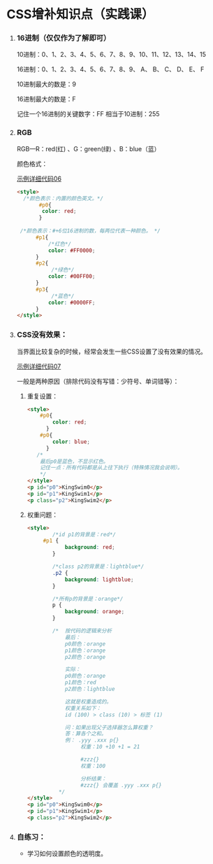 # CSS增补知识点（实践课）

1. ### 16进制（仅仅作为了解即可）

   10进制：0、1、2、3、4、5、6、7、8、9、10、11、12、13、14、15

   16进制：0、1、2、3、4、5、6、7、8、9、 A、  B、 C、 D、  E、  F

   10进制最大的数是：9

   16进制最大的数是：F

   记住一个16进制的关键数字：FF 相当于10进制：255

2. ### RGB

   RGB—R：red(红) 、G：green(绿) 、B：blue（蓝）

   颜色格式：

   [示例详细代码06](代码相关/demo06.html)

   ```html
   <style>
     /*颜色表示：内置的颜色英文。*/  
          #p0{
           color: red;
          }
      
    /*颜色表示：#+6位16进制的数，每两位代表一种颜色。 */
         #p1{
             /*红色*/
             color: #FF0000;
         }
         #p2{
              /*绿色*/
             color: #00FF00;
         }
         #p3{
              /*蓝色*/
             color: #0000FF;
         }
   </style>
   ```

3. ### CSS没有效果：

   当界面比较复杂的时候，经常会发生一些CSS设置了没有效果的情况。

   [示例详细代码07](代码相关/demo07.html)

   一般是两种原因（排除代码没有写错：少符号、单词错等）：

   1. 重复设置：

      ```html
      <style>
          #p0{
              color: red;
            }
          #p0{
              color: blue;
            }
         /*
          最后p0是蓝色，不显示红色。
          记住一点：所有代码都是从上往下执行（特殊情况我会说明）。
          */
      </style>
      <p id="p0">KingSwim0</p>
      <p id="p1">KingSwim1</p>
      <p class="p2">KingSwim2</p>
      ```

   2. 权重问题：

      ```html
      <style>
              /*id p1的背景是：red*/
           #p1 {
                  background: red;
              }
      
              /*class p2的背景是：lightblue*/
              .p2 {
                  background: lightblue;
              }
      
              /*所有p的背景是：orange*/
              p {
                  background: orange;
              }
      
              /*  按代码的逻辑来分析
                  最后：
                  p0颜色：orange
                  p1颜色：orange
                  p2颜色：orange
      
                  实际：
                  p0颜色：orange
                  p1颜色：red
                  p2颜色：lightblue
      
                  这就是权重造成的。
                  权重关系如下：
                  id (100) > class (10) > 标签 (1)
      
                  问：如果出现父子选择器怎么算权重？
                  答：算各个之和。
                  例： .yyy .xxx p{}
                       权重：10 +10 +1 = 21
      
                       #zzz{}
                       权重：100
      
                       分析结果：
                       #zzz{} 会覆盖 .yyy .xxx p{}
                */
      </style>
      <p id="p0">KingSwim0</p>
      <p id="p1">KingSwim1</p>
      <p class="p2">KingSwim2</p>
      ```
      

4. ### 自练习：

   - 学习如何设置颜色的透明度。